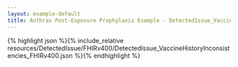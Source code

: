 ```yaml
---
layout: example-default
title: Anthrax Post-Exposure Prophylaxis Example - DetectedIssue_VaccineHistoryInconsistencies_FHIRv400.
---
```


{% highlight json %}{% include_relative resources/DetectedIssue/FHIRv400/DetectedIssue_VaccineHistoryInconsistencies_FHIRv400.json %}{% endhighlight %}


